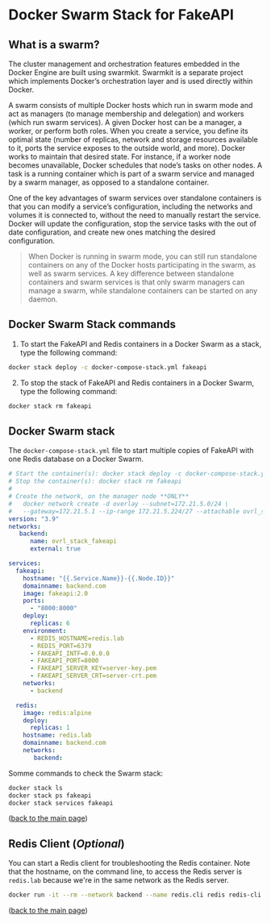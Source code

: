 # Docker Swarm Stack for FakeAPI

## What is a swarm?
The cluster management and orchestration features embedded in the Docker Engine are built using swarmkit. Swarmkit is a separate project which implements Docker’s orchestration layer and is used directly within Docker.

A swarm consists of multiple Docker hosts which run in swarm mode and act as managers (to manage membership and delegation) and workers (which run swarm services). A given Docker host can be a manager, a worker, or perform both roles. When you create a service, you define its optimal state (number of replicas, network and storage resources available to it, ports the service exposes to the outside world, and more). Docker works to maintain that desired state. For instance, if a worker node becomes unavailable, Docker schedules that node’s tasks on other nodes. A task is a running container which is part of a swarm service and managed by a swarm manager, as opposed to a standalone container.

One of the key advantages of swarm services over standalone containers is that you can modify a service’s configuration, including the networks and volumes it is connected to, without the need to manually restart the service. Docker will update the configuration, stop the service tasks with the out of date configuration, and create new ones matching the desired configuration.

>When Docker is running in swarm mode, you can still run standalone containers on any of the Docker hosts participating in the swarm, as well as swarm services. A key difference between standalone containers and swarm services is that only swarm managers can manage a swarm, while standalone containers can be started on any daemon.

## Docker Swarm Stack commands

1. To start the FakeAPI and Redis containers in a Docker Swarm as a stack, type the following command:

```sh
docker stack deploy -c docker-compose-stack.yml fakeapi
```
2. To stop the stack of FakeAPI and Redis containers in a Docker Swarm, type the following command:

```sh
docker stack rm fakeapi
```

## Docker Swarm stack
The `docker-compose-stack.yml` file to start multiple copies of FakeAPI with one Redis database on a Docker Swarm.

```yaml
# Start the container(s): docker stack deploy -c docker-compose-stack.yml fakeapi
# Stop the container(s): docker stack rm fakeapi
#
# Create the network, on the manager node **ONLY**
#   docker network create -d overlay --subnet=172.21.5.0/24 \
#   --gateway=172.21.5.1 --ip-range 172.21.5.224/27 --attachable ovrl_stack_fakeapi
version: "3.9"
networks:
   backend:
      name: ovrl_stack_fakeapi
      external: true

services:
  fakeapi:
    hostname: "{{.Service.Name}}-{{.Node.ID}}"
    domainname: backend.com
    image: fakeapi:2.0
    ports:
      - "8000:8000"
    deploy:
      replicas: 6
    environment:
      - REDIS_HOSTNAME=redis.lab
      - REDIS_PORT=6379
      - FAKEAPI_INTF=0.0.0.0
      - FAKEAPI_PORT=8000
      - FAKEAPI_SERVER_KEY=server-key.pem
      - FAKEAPI_SERVER_CRT=server-crt.pem
    networks:
      - backend

  redis:
    image: redis:alpine
    deploy:
      replicas: 1
    hostname: redis.lab
    domainname: backend.com
    networks:
       backend:
```

Somme commands to check the Swarm stack:
```sh
docker stack ls
docker stack ps fakeapi
docker stack services fakeapi
```

<p align="left">(<a href="README.md">back to the main page</a>)</p>

## Redis Client (*Optional*)
You can start a Redis client for troubleshooting the Redis container. Note that the hostname, on the command line, to access the Redis server is `redis.lab` because we're in the same network as the Redis server.
```sh
docker run -it --rm --network backend --name redis.cli redis redis-cli -h redis.lab
```

<p align="left">(<a href="README.md">back to the main page</a>)</p>

